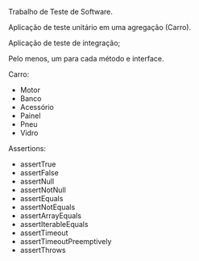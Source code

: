Trabalho de Teste de Software. 

Aplicação de teste unitário em uma agregação (Carro). 

Aplicação de teste de integração; 

Pelo menos, um para cada método e interface.

Carro:
- Motor
- Banco
- Acessório
- Painel
- Pneu
- Vidro

Assertions:
- assertTrue
- assertFalse
- assertNull
- assertNotNull
- assertEquals
- assertNotEquals
- assertArrayEquals
- assertIterableEquals
- assertTimeout
- assertTimeoutPreemptively
- assertThrows
